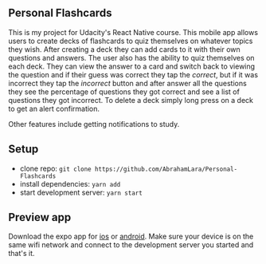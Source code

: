 ## Personal Flashcards
This is my project for Udacity's React Native course. This mobile app allows users to create decks of flashcards to quiz themselves on whatever topics they wish. After creating a deck they can add cards to it with their own questions and answers. The user also has the ability to quiz themselves on each deck. They can view the answer to a card and switch back to viewing the question and if their guess was correct they tap the _correct_, but if it was incorrect they tap the _incorrect_ button and after answer all the questions they see the percentage of questions they got correct and see a list of questions they got incorrect. To delete a deck simply long press on a deck to get an alert confirmation.

Other features include getting notifications to study.

## Setup
* clone repo: `git clone https://github.com/AbrahamLara/Personal-Flashcards`
* install dependencies: `yarn add`
* start development server: `yarn start`

## Preview app
Download the expo app for [ios](https://itunes.apple.com/app/apple-store/id982107779) or [android](https://play.google.com/store/apps/details?id=host.exp.exponent&referrer=www). Make sure your device is on the same wifi network and connect to the development server you started and that's it.
